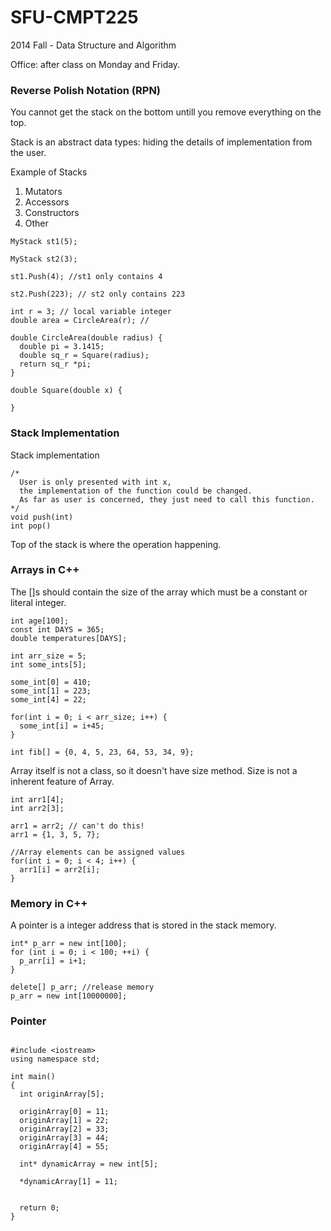 SFU-CMPT225
===========

2014 Fall - Data Structure and Algorithm

Office: after class on Monday and Friday. 

### Reverse Polish Notation (RPN)

You cannot get the stack on the bottom untill you remove everything on the top.

Stack is an abstract data types: hiding the details of implementation from the user. 

Example of Stacks

1. Mutators
2. Accessors
3. Constructors
4. Other

```
MyStack st1(5);

MyStack st2(3);

st1.Push(4); //st1 only contains 4

st2.Push(223); // st2 only contains 223

```

```
int r = 3; // local variable integer
double area = CircleArea(r); // 

double CircleArea(double radius) {
  double pi = 3.1415;
  double sq_r = Square(radius);
  return sq_r *pi;
}

double Square(double x) {
  
}

```

### Stack Implementation
Stack implementation
``` 
/*
  User is only presented with int x, 
  the implementation of the function could be changed.
  As far as user is concerned, they just need to call this function.
*/
void push(int) 
int pop()

```

Top of the stack is where the operation happening.

### Arrays in C++ 

The []s should contain the size of the array which must be a constant or literal integer.

```
int age[100];
const int DAYS = 365;
double temperatures[DAYS];
```

```
int arr_size = 5;
int some_ints[5];

some_int[0] = 410;
some_int[1] = 223;
some_int[4] = 22;

for(int i = 0; i < arr_size; i++) {
  some_int[i] = i+45;
}

int fib[] = {0, 4, 5, 23, 64, 53, 34, 9};
```

Array itself is not a class, so it doesn't have size method.
Size is not a inherent feature of Array.


``` 
int arr1[4];
int arr2[3];

arr1 = arr2; // can't do this!
arr1 = {1, 3, 5, 7};

//Array elements can be assigned values
for(int i = 0; i < 4; i++) {
  arr1[i] = arr2[i];
}

```

### Memory in C++

A pointer is a integer address that is stored in the stack memory.



```
int* p_arr = new int[100];
for (int i = 0; i < 100; ++i) {
  p_arr[i] = i+1;
}

delete[] p_arr; //release memory
p_arr = new int[10000000];

```

### Pointer

```

#include <iostream>
using namespace std;

int main()
{
  int originArray[5];
  
  originArray[0] = 11;
  originArray[1] = 22;
  originArray[2] = 33;
  originArray[3] = 44;
  originArray[4] = 55;
  
  int* dynamicArray = new int[5];
  
  *dynamicArray[1] = 11;
  
  
  return 0;  
}









